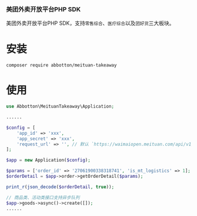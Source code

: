 ### 美团外卖开放平台PHP SDK

美团外卖开放平台PHP SDK，支持`零售综合`、`医疗综合`以及`团好货`三大板块。

# 安装

```shell script
composer require abbotton/meituan-takeaway
```

# 使用
```php
use Abbotton\MeituanTakeaway\Application;

......

$config = [
    'app_id' => 'xxx',
    'app_secret' => 'xxx',
    'request_url' => '', // 默认 `https://waimaiopen.meituan.com/api/v1/`
];

$app = new Application($config);

$params = ['order_id' => '27061900338318741', 'is_mt_logistics' => 1];
$orderDetail = $app->order->getOrderDetail($params);

print_r(json_decode($orderDetail, true));

// 商品类、活动类接口支持异步队列
$app->goods->async()->create([]);
......
```